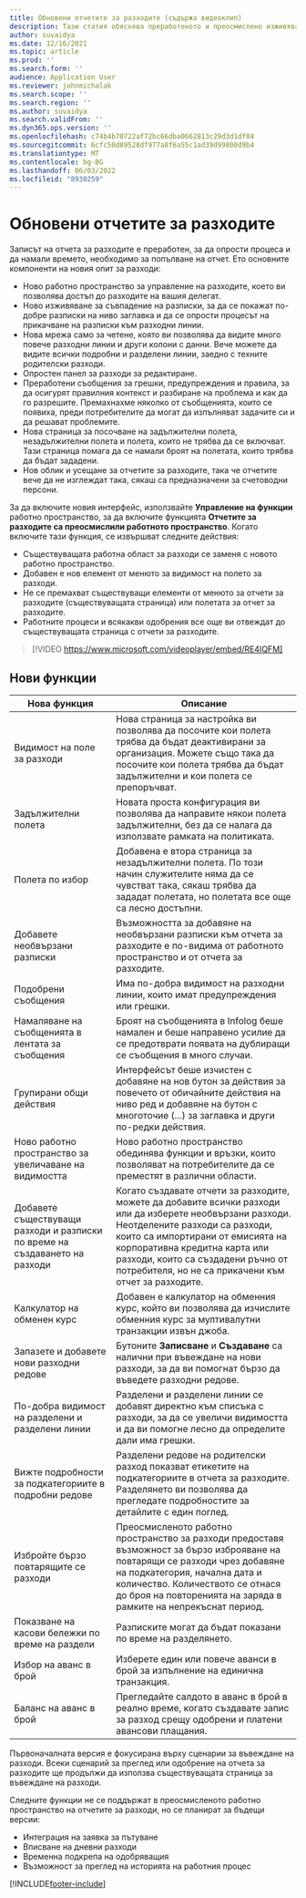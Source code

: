 ```yaml
---
title: Обновени отчетите за разходите (съдържа видеоклип)
description: Тази статия обяснява преработеното и преосмислено изживяване за въвеждане на отчет за разходите.
author: suvaidya
ms.date: 12/16/2021
ms.topic: article
ms.prod: ''
ms.search.form: ''
audience: Application User
ms.reviewer: johnmichalak
ms.search.scope: ''
ms.search.region: ''
ms.author: suvaidya
ms.search.validFrom: ''
ms.dyn365.ops.version: ''
ms.openlocfilehash: c74b4b70722af72bc66dba0662813c29d3d1df04
ms.sourcegitcommit: 6cfc50d89528df977a8f6a55c1ad39d99800d9b4
ms.translationtype: MT
ms.contentlocale: bg-BG
ms.lasthandoff: 06/03/2022
ms.locfileid: "8930259"
---
```

# <a name="expense-reports-reimagined"></a>Обновени отчетите за разходите

Записът на отчета за разходите е преработен, за да опрости процеса и да намали времето, необходимо за попълване на отчет. Ето основните компоненти на новия опит за разходи:

- Ново работно пространство за управление на разходите, което ви позволява достъп до разходите на вашия делегат.
- Ново изживяване за съвпадение на разписки, за да се покажат по-добре разписки на ниво заглавка и да се опрости процесът на прикачване на разписки към разходни линии.
- Нова мрежа само за четене, която ви позволява да видите много повече разходни линии и други колони с данни. Вече можете да видите всички подробни и разделени линии, заедно с техните родителски разходи.
- Опростен панел за разходи за редактиране.
- Преработени съобщения за грешки, предупреждения и правила, за да осигурят правилния контекст и разбиране на проблема и как да го разрешите. Премахнахме няколко от съобщенията, които се появиха, преди потребителите да могат да изпълняват задачите си и да решават проблемите.
- Нова страница за посочване на задължителни полета, незадължителни полета и полета, които не трябва да се включват. Тази страница помага да се намали броят на полетата, които трябва да бъдат зададени.
- Нов облик и усещане за отчетите за разходите, така че отчетите вече да не изглеждат така, сякаш са предназначени за счетоводни персони.

За да включите новия интерфейс, използвайте **Управление на функции** работно пространство, за да включите функцията **Отчетите за разходите са преосмислили работното пространство**. Когато включите тази функция, се извършват следните действия:

- Съществуващата работна област за разходи се заменя с новото работно пространство.
- Добавен е нов елемент от менюто за видимост на полето за разходи.
- Не се премахват съществуващи елементи от менюто за отчети за разходите (съществуващата страница) или полетата за отчет за разходите.
- Работните процеси и всякакви одобрения все още ви отвеждат до съществуващата страница с отчети за разходите.

> [!VIDEO https://www.microsoft.com/videoplayer/embed/RE4IQFM]

## <a name="new-features"></a>Нови функции

| Нова функция | Описание |
|---|----|
| Видимост на поле за разходи | Нова страница за настройка ви позволява да посочите кои полета трябва да бъдат деактивирани за организация. Можете също така да посочите кои полета трябва да бъдат задължителни и кои полета се препоръчват. |
| Задължителни полета | Новата проста конфигурация ви позволява да направите някои полета задължителни, без да се налага да използвате рамката на политиката. |
| Полета по избор | Добавена е втора страница за незадължителни полета. По този начин служителите няма да се чувстват така, сякаш трябва да зададат полетата, но полетата все още са лесно достъпни. |
| Добавете необвързани разписки | Възможността за добавяне на необвързани разписки към отчета за разходите е по-видима от работното пространство и от отчета за разходите. |
| Подобрени съобщения | Има по-добра видимост на разходни линии, които имат предупреждения или грешки. |
| Намаляване на съобщенията в лентата за съобщения| Броят на съобщенията в Infolog беше намален и беше направено усилие да се предотврати появата на дублиращи се съобщения в много случаи. |
| Групирани общи действия | Интерфейсът беше изчистен с добавяне на нов бутон за действия за повечето от обичайните действия на ниво ред и добавяне на бутон с многоточие (...) за заглавка и други по-редки действия. |
| Ново работно пространство за увеличаване на видимостта | Ново работно пространство обединява функции и връзки, които позволяват на потребителите да се преместят в различни области. |
| Добавете съществуващи разходи и разписки по време на създаването на разходи | Когато създавате отчети за разходите, можете да добавите всички разходи или да изберете необвързани разходи. Неотделените разходи са разходи, които са импортирани от емисията на корпоративна кредитна карта или разходи, които са създадени ръчно от потребителя, но не са прикачени към отчет за разходите.|
| Калкулатор на обменен курс | Добавен е калкулатор на обменния курс, който ви позволява да изчислите обменния курс за мултивалутни транзакции извън джоба. |
| Запазете и добавете нови разходни редове | Бутоните **Записване** и **Създаване** са налични при въвеждане на нови разходи, за да ви помогнат бързо да въведете разходни редове. |
| По-добра видимост на разделени и разделени линии | Разделени и разделени линии се добавят директно към списъка с разходи, за да се увеличи видимостта и да ви помогне лесно да определите дали има грешки. |
| Вижте подробности за подкатегориите в подробни редове | Разделени редове на родителски разход показват етикетите на подкатегориите в отчета за разходите. Разделянето ви позволява да прегледате подробностите за детайлите с един поглед.|
|Избройте бързо повтарящите се разходи | Преосмисленото работно пространство за разходи предоставя възможност за бързо изброяване на повтарящи се разходи чрез добавяне на подкатегория, начална дата и количество. Количеството се отнася до броя на повторенията на заряда в рамките на непрекъснат период. |
| Показване на касови бележки по време на раздели | Разписките могат да бъдат показани по време на разделянето. |
| Избор на аванс в брой | Изберете един или повече аванси в брой за изпълнение на единична транзакция. |
| Баланс на аванс в брой | Прегледайте салдото в аванс в брой в реално време, когато създавате запис за разход срещу одобрени и платени авансови плащания. |

Първоначалната версия е фокусирана върху сценарии за въвеждане на разходи. Всеки сценарий за преглед или одобрение на отчета за разходите ще продължи да използва съществуващата страница за въвеждане на разходи.


Следните функции не се поддържат в преосмисленото работно пространство на отчетите за разходи, но се планират за бъдещи версии: 

- Интеграция на заявка за пътуване
- Вписване на дневни разходи
- Временна подкрепа на одобряващия
- Възможност за преглед на историята на работния процес


[!INCLUDE[footer-include](../includes/footer-banner.md)]
